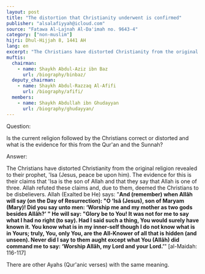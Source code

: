 ```yaml
---
layout: post
title: "The distortion that Christianity underwent is confirmed"
publisher: "alsalafiyyah@icloud.com"
source: "Fatawa Al-Lajnah Al-Da'imah no. 9643-4"
category: ["non-muslim"]
hijri: Dhul-Hijjah 8, 1441 AH
lang: en
excerpt: "The Christians have distorted Christianity from the original religion revealed to their prophet, Jesus, peace be upon him. The evidence for this is their claims that Jesus is the son of Allah and that they say that Allah is one of three."
muftis:
  chairman: 
    - name: Shaykh Abdul-Aziz ibn Baz
      url: /biography/binbaz/
  deputy_chairman:
    - name: Shaykh Abdul-Razzaq Al-Afifi
      url: /biography/afifi/
  members: 
    - name: Shaykh Abdullah ibn Ghudayyan
      url: /biography/ghudayyan/
---
```


Question: 

Is the current religion followed by the Christians correct or distorted and what is the evidence for this from the Qur'an and the Sunnah?

Answer:

The Christians have distorted Christianity from the original religion revealed to their prophet, 'Isa (Jesus, peace be upon him). The evidence for this is their claims that 'Isa is the son of Allah and that they say that Allah is one of three. Allah refuted these claims and, due to them, deemed the Christians to be disbelievers. Allah (Exalted be He) says: "**And (remember) when Allâh will say (on the Day of Resurrection): "O ‘Isâ (Jesus), son of Maryam (Mary)! Did you say unto men: ‘Worship me and my mother as two gods besides Allâh?’ " He will say: "Glory be to You! It was not for me to say what I had no right (to say). Had I said such a thing, You would surely have known it. You know what is in my inner-self though I do not know what is in Yours; truly, You, only You, are the All-Knower of all that is hidden (and unseen). Never did I say to them aught except what You (Allâh) did command me to say: ‘Worship Allâh, my Lord and your Lord.’**" [al-Maidah: 116-117]

There are other Ayahs (Qur'anic verses) with the same meaning.
